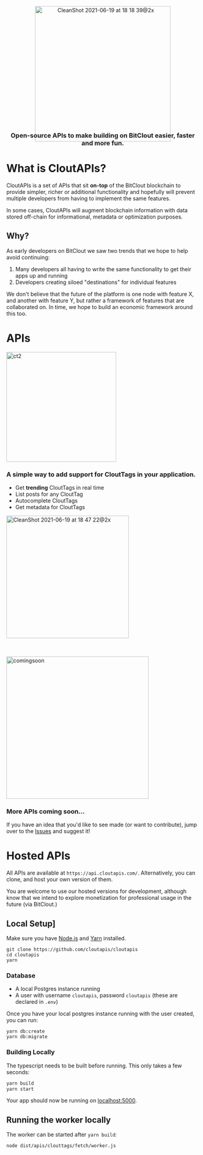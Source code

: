 <p align="center" >

<img width="354" alt="CleanShot 2021-06-19 at 18 18 39@2x" src="https://user-images.githubusercontent.com/1068437/122656684-d3f7dc00-d12a-11eb-95b3-0792c9c0443e.png" alt="CloutAPIs Logo" >
</p>
<h3 align="center" style="margin-top:-40px;">
  Open-source APIs to make building on BitClout easier, faster and more fun.
</h3>

# What is CloutAPIs?
CloutAPIs is a set of APIs that sit **on-top** of the BitClout blockchain to provide simpler, richer or additional functionality and hopefully will prevent multiple developers from having to implement the same features.

In some cases, CloutAPIs will augment blockchain information with data stored off-chain for informational, metadata or optimization purposes.

## Why?

As early developers on BitClout we saw two trends that we hope to help avoid continuing:

1. Many developers all having to write the same functionality to get their apps up and running
2. Developers creating siloed "destinations" for individual features

We don't believe that the future of the platform is one node with feature X, and another with feature Y, but rather a framework of features that are collaborated on. In time, we hope to build an economic framework around this too.


# APIs
<p >
  <img width="287" alt="ct2" src="https://user-images.githubusercontent.com/1068437/122657023-cd1e9880-d12d-11eb-8184-0e5942c5d275.png">
  <br />
  <h3 >A simple way to add support for CloutTags in your application.</h3>
  
</p>

* Get **trending** CloutTags in real time
* List posts for any CloutTag
* Autocomplete CloutTags
* Get metadata for CloutTags

<a href="https://www.google.com" target="_blank">
  <img width="320" alt="CleanShot 2021-06-19 at 18 47 22@2x" src="https://user-images.githubusercontent.com/1068437/122657147-d6f4cb80-d12e-11eb-9cd2-07836d69b47a.png">
</a>


<br /><br />
<img width="372" alt="comingsoon" src="https://user-images.githubusercontent.com/1068437/122657053-f9d2b000-d12d-11eb-80d7-ef746bf9b127.png">

<h3>More APIs coming soon...</h3>

If you have an idea that you'd like to see made (or want to contribute), jump over to the [Issues](https://github.com/cloutapis/cloutapis/issues) and suggest it!

# Hosted APIs
All APIs are available at `https://api.cloutapis.com/`. Alternatively, you can clone, and host your own version of them.

You are welcome to use our hosted versions for development, although know that we intend to explore monetization for professional usage in the future (via BitClout.)


## Local Setup]
Make sure you have [Node.js](http://nodejs.org/) and [Yarn](https://classic.yarnpkg.com/en/docs/install/#mac-stable) installed.

```
git clone https://github.com/cloutapis/cloutapis
cd cloutapis
yarn
```

### Database
* A local Postgres instance running
* A user with username `cloutapis`, password `cloutapis` (these are declared in `.env`)

Once you have your local postgres instance running with the user created, you can run:

```
yarn db:create
yarn db:migrate
```

### Building Locally
The typescript needs to be built before running. This only takes a few seconds:

```sh
yarn build
yarn start
```

Your app should now be running on [localhost:5000](http://localhost:5000/).

## Running the worker locally
The worker can be started after `yarn build`:

```
node dist/apis/clouttags/fetch/worker.js
```


